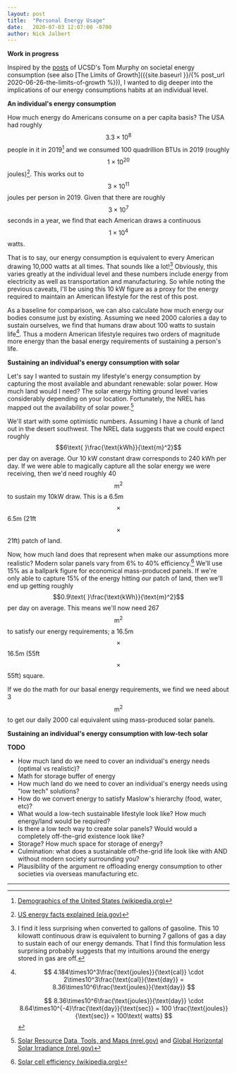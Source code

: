 ```yaml
---
layout: post
title:  "Personal Energy Usage"
date:   2020-07-03 12:07:00 -0700
author: Nick Jalbert
---
```


**Work in progress**

Inspired by the [posts](https://dothemath.ucsd.edu/post-index/) of UCSD's Tom
Murphy on societal energy consumption
(see also [The Limits of Growth]({{site.baseurl }}/{% post_url 2020-06-26-the-limits-of-growth %})),
I wanted to dig deeper into the implications of our energy consumptions
habits at an individual level.


**An individual's energy consumption**

How much energy do Americans consume on a per capita basis?  The USA had
roughly $$3.3\times10^8$$ people in it in 2019[^1] and we consumed 100
quadrillion BTUs in 2019 (roughly $$1\times10^{20}$$ joules)[^2].  This works
out to $$3\times10^{11}$$ joules per person in 2019.  Given that there are
roughly $$3\times10^7$$ seconds in a year, we find that each American draws a
continuous $$1\times10^4$$ watts.

That is to say, our energy consumption is equivalent to every American drawing
10,000 watts at all times.  That sounds like a lot![^3]  Obviously, this
varies greatly at the individual level and these numbers include energy from
electricity as well as transportation and manufacturing.  So while noting the
previous caveats, I'll be using this 10 kW figure as a proxy for the energy
required to maintain an American lifestyle for the rest of this post.

As a baseline for comparison, we can also calculate how much energy our bodies
consume just by existing.  Assuming we need 2000 calories a day to sustain
ourselves, we find that humans draw about 100 watts to sustain life[^4].  Thus
a modern American lifestyle requires two orders of magnitude more energy than
the basal energy requirements of sustaining a person's life.

**Sustaining an individual's energy consumption with solar**

Let's say I wanted to sustain my lifestyle's energy consumption by capturing
the most available and abundant renewable: solar power. How much land would I
need?  The solar energy hitting ground level varies considerably depending on
your location.  Fortunately, the NREL has mapped out the availability of solar power.[^5]

We'll start with some optimistic numbers. Assuming I have a chunk of land out
in the desert southwest. The NREL data suggests that we could expect roughly
$$6\text{ }\frac{\text{kWh}}{\text{m}^2}$$ per day on average.  Our 10 kW
constant draw corresponds to 240 kWh per day.  If we were able to magically
capture all the solar energy we were receiving, then we'd need roughly 40
$$\text{m}^2$$ to sustain my 10kW draw.  This is a 6.5m$$\times$$6.5m
(21ft$$\times$$21ft) patch of land.

Now, how much land does that represent when make our assumptions more
realistic?  Modern solar panels vary from 6% to 40% efficiency.[^6]  We'll use
15% as a ballpark figure for economical mass-produced panels.  If we're only
able to capture 15% of the energy hitting our patch of land, then we'll end up
getting roughly $$0.9\text{ }\frac{\text{kWh}}{\text{m}^2}$$ per day on
average. This means we'll now need 267$$\text{m}^2$$ to satisfy our energy
requirements; a 16.5m$$\times$$16.5m (55ft$$\times$$55ft) square.

If we do the math for our basal energy requirements, we find we need about
3$$\text{m}^2$$ to get our daily 2000 cal equivalent using mass-produced solar
panels.

**Sustaining an individual's energy consumption with low-tech solar**

**TODO**
* How much land do we need to cover an individual's energy needs (optimal vs
  realistic)?
* Math for storage buffer of energy
* How much land do we need to cover an individual's energy needs using "low
  tech" solutions?
* How do we convert energy to satisfy Maslow's hierarchy (food, water, etc)?
* What would a low-tech sustainable lifestyle look like?  How much energy/land
  would be required?
* Is there a low tech way to create solar panels?  Would would a completely
  off-the-grid existence look like?
* Storage?  How much space for storage of energy?
* Culmination: what does a sustainable off-the-grid life look like with AND
  without modern society surrounding you?
* Plausibility of the argument re offloading energy consumption to other societies via overseas manufacturing etc.







<hr>

[^1]: [Demographics of the United States (wikipedia.org)](https://en.wikipedia.org/wiki/Demographics_of_the_United_States)

[^2]: [US energy facts explained (eia.gov)](https://www.eia.gov/energyexplained/us-energy-facts/)

[^3]: I find it less surprising when converted to gallons of gasoline.  This
      10 kilowatt continuous draw is equivalent to burning 7 gallons of gas a
      day to sustain each of our energy demands.  That I find this
      formulation less surprising probably suggests that my intuitions around
      the energy stored in gas are off.

[^4]: $$
      4.184\times10^3\frac{\text{joules}}{\text{cal}}
      \cdot 2\times10^3\frac{\text{cal}}{\text{day}}
      = 8.36\times10^6\frac{\text{joules}}{\text{day}}
      $$

      $$
      8.36\times10^6\frac{\text{joules}}{\text{day}}
      \cdot 8.64\times10^{-4}\frac{\text{day}}{\text{sec}}
      = 100 \frac{\text{joules}}{\text{sec}} = 100\text{ watts}
      $$

[^5]: [Solar Resource Data, Tools, and Maps (nrel.gov)](https://www.nrel.gov/gis/solar.html) and [Global Horizontal Solar Irradiance (nrel.gov)](https://www.nrel.gov/gis/assets/images/nsrdb-v3-ghi-2018-01.jpg)

[^6]: [Solar cell efficiency (wikipedia.org)](https://en.wikipedia.org/wiki/Solar_cell_efficiency#Comparison)
